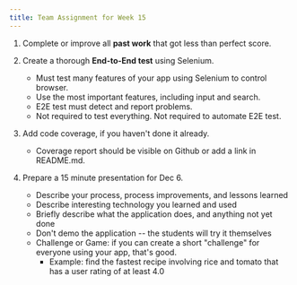 ```yaml
---
title: Team Assignment for Week 15
---
```


1. Complete or improve all **past work** that got less than perfect score.

2. Create a thorough **End-to-End test** using Selenium.
   * Must test many features of your app using Selenium to control browser.
   * Use the most important features, including input and search.
   * E2E test must detect and report problems.
   * Not required to test everything.  Not required to automate E2E test.

3. Add code coverage, if you haven't done it already.
   * Coverage report should be visible on Github or add a link in README.md.

4. Prepare a 15 minute presentation for Dec 6.

   * Describe your process, process improvements, and lessons learned
   * Describe interesting technology you learned and used
   * Briefly describe what the application does, and anything not yet done
   * Don't demo the application -- the students will try it themselves
   * Challenge or Game: if you can create a short "challenge" for everyone using your app, that's good.
       - Example: find the fastest recipe involving rice and tomato that has a user rating of at least 4.0


